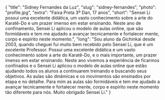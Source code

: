 {
    "title": "Sidney Fernandes da Luz",
    "slug": "sidney-fernandes",
    "photo": "profile.jpg",
    "extra": "Faixa Preta 3º Dan, 17 anos",
    "short": "Sensei Li possui uma excelente didática, um vasto conhecimento sobre a arte do Karatê-Do e um prazer imenso em estar ensinando. Neste ano de confinamento, Sensei Li aplicou o modelo de aulas online, que  são formidáveis e tem me ajudado a avançar tecnicamente e fortalecer mente, corpo e espírito neste momento.",
    "long": "Sou aluno da Gichinkai desde 2003, quando cheguei fui muito bem recebido pelo Sensei Li, que é um excelente Professor. Possui uma excelente didática e um vasto conhecimento sobre a arte do Karatê-Do, e o mais importante, um prazer imenso em estar ensinando. Neste ano vivemos a experiência de ficarmos confinados e o Sensei Li aplicou o modelo de aulas online que estão ajudando todos os alunos a continuarem treinando e buscando seus objetivos. As aulas são dinâmicas e os movimentos são ensinados por etapa e no detalhe. Para mim as aulas são formidáveis e tem me ajudado a avançar tecnicamente e fortalecer mente, corpo e espírito neste momento tão diferente para nós. Muito obrigado Sensei Li."
}